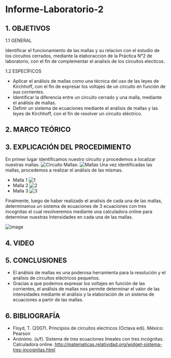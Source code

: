 # Informe-Laboratorio-2
## 1. OBJETIVOS

   1.1 GENERAL

Identificar el funcionamiento de las mallas y su relacion con el estudio de los circuitos cerrados, mediante la elaboraccion de la Práctica N°2 de laboratorio, con el fin de complementar el analisis de los circuitos electicos.  

   1.2 ESPECÍFICOS
   
* Aplicar el análisis de mallas como una técnica del uso de las leyes de Kirchhoff, con el fin de expresar los voltajes de un circuito en función de sus corrientes.  
* Identificar la diferencia entre un circuito cerrado y una malla, mediante el análisis de mallas.
* Definir un sistema de ecuaciones mediante el análisis de mallas y las leyes de Kirchhoff, con el fin de resolver un circuito eléctrico.   

## 2. MARCO TEÓRICO



## 3. EXPLICACIÓN DEL PROCEDIMIENTO

En primer lugar identificamos nuestro circuito y procedemos a localizar nuestras mallas. 
![Circuito](https://user-images.githubusercontent.com/93681159/142958177-f19d7ddc-946f-4913-b5ef-027d5282b1d7.jpeg)
Mallas:
![Mallas](https://user-images.githubusercontent.com/93681159/142953594-81bcce68-2fa1-46ae-bfd2-aed7809d198e.jpeg)
Una vez identificadas las mallas, procedemos a realizar el análisis de las mismas.
* Malla 1
![1](https://user-images.githubusercontent.com/93681159/142954516-efad84eb-d92c-41a1-b163-6e0277d4c656.jpeg)
* Malla 2
![2](https://user-images.githubusercontent.com/93681159/142961048-acdfaf41-78ea-4d15-8c81-8bd302a6c52b.jpeg)
* Malla 3
![3](https://user-images.githubusercontent.com/93681159/142956485-18a62670-416b-4122-afde-0cbf0433ddcd.jpeg)

Finalmente, luego de haber realizado el analisis de cada una de las mallas, determinamos un sistema de ecuaciones de 3 ecuaciones con tres incognitas el cual resolveremos mediante una calculadora online para determinar nuestras Intensidades en cada una de las mallas. 

![image](https://user-images.githubusercontent.com/93681159/142961319-f49ae5ea-8e6d-4023-b1b0-1a37b24a1e9e.png)



## 4. VIDEO


## 5. CONCLUSIONES

* El análisis de mallas es una poderosa herramienta para la resolución y el análisis de circuitos eléctricos pequeños.
* Gracias a que podemos expresar los voltajes en función de las corrientes, el análisis de mallas nos permite determinar el valor de las intensidades mediante el análisis y la elaboración de un sistema de ecuaciones a partir de las mallas.
## 6. BIBLIOGRAFÍA 
* Floyd, T. (2007). Principios de circuitos electricos (Octava edi). México: Pearson
* Anónimo. (s/f). Sistema de tres ecuaciones lineales con tres incógnitas. Calculadora online. http://matematicas.relatividad.org/widget-sistema-tres-incognitas.html
